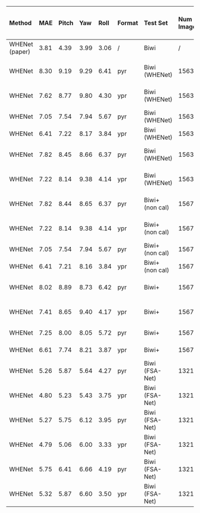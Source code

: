 |  Method | MAE | Pitch | Yaw | Roll | Format | Test Set | Num Images | Training Set | Crop | Unsup. Training on Test Set | Calibrated Biwi |
| :--- | :--- | :--- | :--- | :--- | :--- | :--- | :--- | :--- | :--- | :--- | :--- |
|  WHENet (paper) | 3.81 | 4.39 | 3.99 | 3.06 | / | Biwi | / | / | / | / | / |
|    |   |   |   |   |   |   |   |   |   |   |   |
|  WHENet | 8.30 | 9.19 | 9.29 | 6.41 | pyr | Biwi (WHENet) | 15636 | 300W_LP | YOLOv3, cleaned, WHENet | ✖ | ✖ |
|  WHENet | 7.62 | 8.77 | 9.80 | 4.30 | ypr | Biwi (WHENet) | 15636 | 300W_LP | YOLOv3, cleaned, WHENet | ✖ | ✖ |
|  WHENet | 7.05 | 7.54 | 7.94 | 5.67 | pyr | Biwi (WHENet) | 15636 | 300W_LP | Biwi+ (DLIB+manual) | ✖ | ✖ |
|  WHENet | 6.41 | 7.22 | 8.17 | 3.84 | ypr | Biwi (WHENet) | 15636 | 300W_LP | Biwi+ (DLIB+manual) | ✖ | ✖ |
|  WHENet | 7.82 | 8.45 | 8.66 | 6.37 | pyr | Biwi (WHENet) | 15636 | 300W_LP | Biwi+ -> YOLOv3, WHENet | ✖ | ✖ |
|  WHENet | 7.22 | 8.14 | 9.38 | 4.14 | ypr | Biwi (WHENet) | 15636 | 300W_LP | Biwi+ -> YOLOv3, WHENet | ✖ | ✖ |
|  WHENet | 7.82 | 8.44 | 8.65 | 6.37 | pyr | Biwi+ (non cal) | 15678 | 300W_LP | Biwi+ -> YOLOv3, WHENet | ✖ | ✖ |
|  WHENet | 7.22 | 8.14 | 9.38 | 4.14 | ypr | Biwi+ (non cal) | 15678 | 300W_LP | Biwi+ -> YOLOv3, WHENet | ✖ | ✖ |
|  WHENet | 7.05 | 7.54 | 7.94 | 5.67 | pyr | Biwi+ (non cal) | 15678 | 300W_LP | Biwi+ (DLIB+manual) | ✖ | ✖ |
|  WHENet | 6.41 | 7.21 | 8.16 | 3.84 | ypr | Biwi+ (non cal) | 15678 | 300W_LP | Biwi+ (DLIB+manual) | ✖ | ✖ |
|  WHENet | 8.02 | 8.89 | 8.73 | 6.42 | pyr | Biwi+ | 15678 | 300W_LP | Biwi+ -> YOLOv3, WHENet | ✖ | ✔ |
|  WHENet | 7.41 | 8.65 | 9.40 | 4.17 | ypr | Biwi+ | 15678 | 300W_LP | Biwi+ -> YOLOv3, WHENet | ✖ | ✔ |
|  WHENet | 7.25 | 8.00 | 8.05 | 5.72 | pyr | Biwi+ | 15678 | 300W_LP | Biwi+ (DLIB+manual) | ✖ | ✔ |
|  WHENet | 6.61 | 7.74 | 8.21 | 3.87 | ypr | Biwi+ | 15678 | 300W_LP | Biwi+ (DLIB+manual) | ✖ | ✔ |
|  WHENet | 5.26 | 5.87 | 5.64 | 4.27 | pyr | Biwi (FSA-Net) | 13219 | 300W_LP | MTCNN, cleaned, FSA-Net | ✖ | ✖ |
|  WHENet | 4.80 | 5.23 | 5.43 | 3.75 | ypr | Biwi (FSA-Net) | 13219 | 300W_LP | MTCNN, cleaned, FSA-Net | ✖ | ✖ |
|  WHENet | 5.27 | 5.75 | 6.12 | 3.95 | pyr | Biwi (FSA-Net) | 13219 | 300W_LP | Biwi+ (DLIB+manual) | ✖ | ✖ |
|  WHENet | 4.79 | 5.06 | 6.00 | 3.33 | ypr | Biwi (FSA-Net) | 13219 | 300W_LP | Biwi+ (DLIB+manual) | ✖ | ✖ |
|  WHENet | 5.75 | 6.41 | 6.66 | 4.19 | pyr | Biwi (FSA-Net) | 13219 | 300W_LP | Biwi+ -> YOLOv3, WHENet | ✖ | ✖ |
|  WHENet | 5.32 | 5.87 | 6.60 | 3.50 | ypr | Biwi (FSA-Net) | 13219 | 300W_LP | Biwi+ -> YOLOv3, WHENet | ✖ | ✖ |
